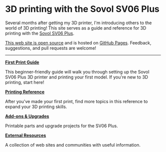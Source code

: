 # 3D printing with the Sovol SV06 Plus

Several months after getting my 3D printer, I'm introducing others to the world
of 3D printing! This site serves as a guide and reference for 3D printing with
the [Sovol SV06 Plus][sovol-sv06-plus].

[This web site is open source][repo-url] and is hosted on
[GitHub Pages][github-pages]. Feedback, suggestions, and pull requests are
welcome!

----

<span class="topic">[**First Print Guide**](first-print/index.md)</span>

This beginner-friendly guide will walk you through setting up the Sovol SV06
Plus 3D printer and printing your first model. If you're new to 3D printing,
start here!

<span class="topic">[**Printing Reference**](reference/index.md)</span>

After you've made your first print, find more topics in this reference to expand
your 3D printing skills.

<span class="topic">[**Add-ons & Upgrades**](upgrades/index.md)</span>

Printable parts and upgrade projects for the SV06 Plus.

<span class="topic">[**External Resources**](external-resources/index.md)</span>

A collection of web sites and communities with useful information.


[github-pages]: https://pages.github.com/
[repo-url]: https://github.com/smkent/3d
[sovol-sv06-plus]: https://sovol3d.com/products/sovol-sv06-plus-fully-open-source-3d-printer-with-linear-rail-structure
